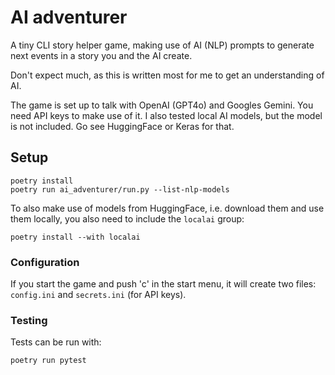 # AI adventurer

A tiny CLI story helper game, making use of AI (NLP) prompts to generate next
events in a story you and the AI create.

Don't expect much, as this is written most for me to get an understanding of
AI.

The game is set up to talk with OpenAI (GPT4o) and Googles Gemini. You need API
keys to make use of it. I also tested local AI models, but the model is not
included. Go see HuggingFace or Keras for that.


## Setup

```
poetry install
poetry run ai_adventurer/run.py --list-nlp-models
```

To also make use of models from HuggingFace, i.e. download them and use them
locally, you also need to include the `localai` group:

```
poetry install --with localai
```

### Configuration

If you start the game and push 'c' in the start menu, it will create two files:
`config.ini` and `secrets.ini` (for API keys).


### Testing

Tests can be run with:

```
poetry run pytest
```

